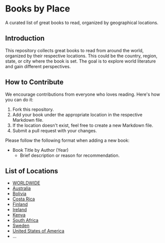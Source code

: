 # Books by Place

A curated list of great books to read, organized by geographical locations.

## Introduction

This repository collects great books to read from around the world, organized by their respective locations. This could be the country, region, state, or city where the book is set. The goal is to explore world literature and gain different perspectives.

## How to Contribute

We encourage contributions from everyone who loves reading. Here's how you can do it:

1. Fork this repository.
2. Add your book under the appropriate location in the respective Markdown file.
3. If the location doesn't exist, feel free to create a new Markdown file.
4. Submit a pull request with your changes.

Please follow the following format when adding a new book:

- Book Title by Author (Year)  
   - Brief description or reason for recommendation.

## List of Locations

- [WORLDWIDE](worldwide.md)
- [Australia](australia.md)
- [Bolivia](bolivia.md)
- [Costa Rica](costa-rica.md)
- [Finland](finland.md)
- [Ireland](ireland.md)
- [Kenya](kenya.md)
- [South Africa](south-africa.md)
- [Sweden](sweden.md)
- [United States of America](usa.md)
- ...
